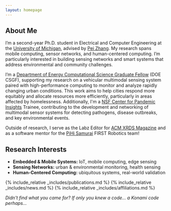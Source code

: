 ```yaml
---
layout: homepage
---
```


## About Me

I’m a second-year Ph.D. student in Electrical and Computer Engineering at the [University of Michigan][U-Mich], advised by [Pei Zhang][Pei-Zhang]. My research spans mobile computing, sensor networks, and human-centered computing. I’m particularly interested in building sensing networks and smart systems that address environmental and community challenges. 

I’m a [Department of Energy Computational Science Graduate Fellow][DOE-CSGF] (DOE CSGF), supporting my research on a vehicular multimodal sensing system paired with high-performance computing to monitor and analyze rapidly changing urban conditions. This work aims to help cities respond more equitably and allocate resources more efficiently, particularly in areas affected by homelessness. Additionally, I'm a [NSF Center for Pandemic Insights][NSF-CPI] Trainee, contributing to the development and networking of multimodal sensor systems for detecting pathogens, disease outbreaks, and key environmental events.

Outside of research, I serve as the Labz Editor for [ACM XRDS Magazine][ACM-XRDS] and as a software mentor for the [PiHi Samurai][PiHi] FIRST Robotics team!

## Research Interests

- **Embedded & Mobile Systems:** IoT, mobile computing, edge sensing
- **Sensing Networks:** urban & environmental monitoring, health sensing
- **Human-Centered Computing:** ubiquitous systems, real-world validation 

{% include_relative _includes/publications.md %}
{% include_relative _includes/news.md %}
{% include_relative _includes/affiliations.md %}

_Didn't find what you came for? If only you knew a code... a Konami code perhaps..._

[U-Mich]: https://ece.engin.umich.edu
[Pei-Zhang]: https://peizhang.engin.umich.edu
[DOE-CSGF]: https://www.krellinst.org/csgf/
[NSF-CPI]: https://www.pandemicinsights.org/
[ACM-XRDS]: https://xrds.acm.org
[PiHi]: https://pihisamurai.org
